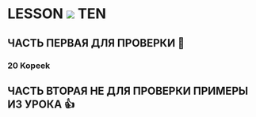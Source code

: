 <h1 align="left">LESSON
<align="center"><img src="https://thumbs.gfycat.com/ComplexAfraidLadybug-max-1mb.gif" >
<align="right">TEN</h1>

## ЧАСТЬ ПЕРВАЯ ДЛЯ ПРОВЕРКИ :metal:
### 20 Kopeek

## ЧАСТЬ ВТОРАЯ НЕ ДЛЯ ПРОВЕРКИ ПРИМЕРЫ ИЗ УРОКА :+1:
##
##